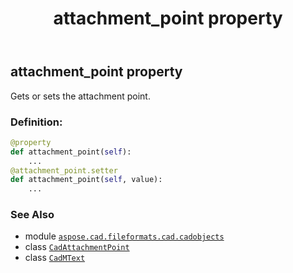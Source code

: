 ﻿---
title: attachment_point property
second_title: Aspose.CAD for Python via .NET API References
description: 
type: docs
weight: 60
url: /aspose.cad.fileformats.cad.cadobjects/cadmtext/attachment_point/
is_root: false
---

## attachment_point property


Gets or sets the attachment point.
### Definition:
```python
@property
def attachment_point(self):
    ...
@attachment_point.setter
def attachment_point(self, value):
    ...
```

### See Also
* module [`aspose.cad.fileformats.cad.cadobjects`](../../)
* class [`CadAttachmentPoint`](/cad/python-net/aspose.cad.fileformats.cad.cadconsts/cadattachmentpoint)
* class [`CadMText`](/cad/python-net/aspose.cad.fileformats.cad.cadobjects/cadmtext)
